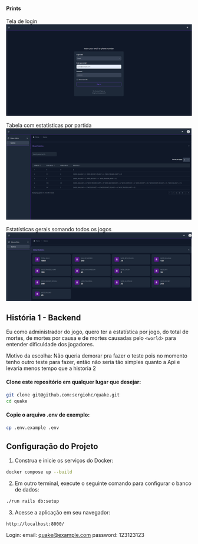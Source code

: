 #### Prints ####

Tela de login
[![Screenshot](.github/docs/sign.png)](https://github.com/sergiohc/quake/blob/main/.github/docs/sign.png?raw=true)

Tabela com estatísticas por partida
[![Screenshot](.github/docs/home.png)](https://github.com/sergiohc/quake/blob/main/.github/docs/home.png?raw=true)

Estatísticas gerais somando todos os jogos
[![Screenshot](.github/docs/globalstats.png)](https://github.com/sergiohc/quake/blob/main/.github/docs/globalstats.png?raw=true)

## História 1 - Backend

Eu como administrador do jogo, quero ter a estatística por jogo, do total de mortes, de mortes por causa e de mortes causadas pelo `<world>` para entender dificuldade dos jogadores.

Motivo da escolha: Não queria demorar pra fazer o teste pois no momento tenho outro teste para fazer, então não seria tão simples quanto a Api e levaria menos tempo que a historia 2

#### Clone este repositório em qualquer lugar que desejar:

```sh
git clone git@github.com:sergiohc/quake.git
cd quake
```

#### Copie o arquivo .env de exemplo:

```sh
cp .env.example .env
```

## Configuração do Projeto

1. Construa e inicie os serviços do Docker:

```bash
docker compose up --build
```

2. Em outro terminal, execute o seguinte comando para configurar o banco de dados:

```bash
./run rails db:setup
```

3. Acesse a aplicação em seu navegador:

```
http://localhost:8000/
```

Login:
  email: quake@example.com
  password: 123123123

